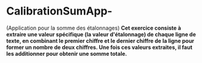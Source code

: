 # CalibrationSumApp-
(Application pour la somme des étalonnages)
**Cet exercice consiste à extraire une valeur spécifique (la valeur d'étalonnage) de chaque ligne de texte, en combinant le premier chiffre et le dernier chiffre de la ligne pour former un nombre de deux chiffres. Une fois ces valeurs extraites, il faut les additionner pour obtenir une somme totale.**
